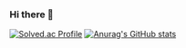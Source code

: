 ### Hi there 👋

[![Solved.ac Profile](http://mazassumnida.wtf/api/v2/generate_badge?boj=cdnnnl)](https://solved.ac/cdnnnl/)
[![Anurag's GitHub stats](https://github-readme-stats.vercel.app/api?username=hyosin-Jang&show_icons=true&theme=cobalt&count_private=true)](https://github.com/anuraghazra/github-readme-stats)

<!--
**hyosin-Jang/hyosin-Jang** is a ✨ _special_ ✨ repository because its `README.md` (this file) appears on your GitHub profile.

Here are some ideas to get you started:

- 🔭 I’m currently working on ...
- 🌱 I’m currently learning ...
- 👯 I’m looking to collaborate on ...
- 🤔 I’m looking for help with ...
- 💬 Ask me about ...
- 📫 How to reach me: ...
- 😄 Pronouns: ...
- ⚡ Fun fact: ...
-->
